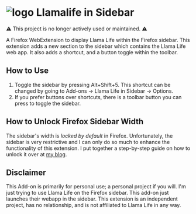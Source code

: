 # ![logo](https://llamalife.co/favicon.png) Llamalife in Sidebar
⚠️ This project is no longer actively used or maintained. ⚠️

<!--
<p align=center>
<img alt="Mozilla Add-on" src="https://img.shields.io/amo/v/%7B298b10ce-2211-47d0-aad6-107b8a733fc5%7D?style=for-the-badge">
<img src="https://img.shields.io/amo/rating/%7Ba16c3799-d903-44e3-b044-a032197f5ef8%7D?style=for-the-badge" />
<img src="https://img.shields.io/amo/dw/%7B298b10ce-2211-47d0-aad6-107b8a733fc5%7D?style=for-the-badge" />
<img src="https://img.shields.io/amo/users/%7B298b10ce-2211-47d0-aad6-107b8a733fc5%7D?style=for-the-badge" />
<img src="https://img.shields.io/github/license/datastring/firefox-llamalife-in-sidebar?style=for-the-badge" />
</p>
-->

A Firefox WebExtension to display Llama Life within the Firefox sidebar. This extension adds a new section to the sidebar which contains the Llama Life web app. It also adds a shortcut, and a button toggle within the toolbar.

## How to Use

1. Toggle the sidebar by pressing Alt+Shift+5. This shortcut can be changed by going to Add-ons -> Llama Life in Sidebar -> Options.
2. If you prefer buttons over shortcuts, there is a toolbar button you can press to toggle the sidebar.

## How to Unlock Firefox Sidebar Width

The sidebar's width is *locked by default* in Firefox. Unfortunately, the sidebar is very restrictive and I can only do so much to enhance the functionality of this extension. I put together a step-by-step guide on how to unlock it over at [my blog](https://stressed.dev/unlock-max-width-of-firefoxs-sidebar/).

## Disclaimer

This Add-on is primarily for personal use; a personal project if you will. I'm just trying to use Llama Life on the Firefox sidebar. This add-on just launches their webapp in the sidebar. This extension is an independent project, has no relationship, and is not affiliated to Llama Life in any way.

